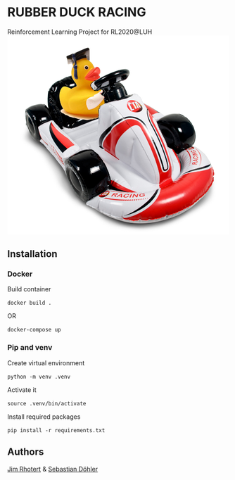 # RUBBER DUCK RACING
Reinforcement Learning Project for RL2020@LUH
![rubberduck](images/racing_mascot.jpg)

## Installation

### Docker

Build container 
```
docker build .
```
OR
```
docker-compose up
```

### Pip and venv

Create virtual environment
```
python -m venv .venv
```

Activate it
```
source .venv/bin/activate
```

Install required packages
```
pip install -r requirements.txt
```

## Authors

[Jim Rhotert](https://github.com/Dschimm) & [Sebastian Döhler](https://github.com/sebidoe)
